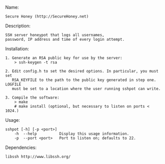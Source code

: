 Name:

    Secure Honey (http://SecureHoney.net)


Description:

    SSH server honeypot that logs all usernames,
    password, IP address and time of every login attempt.


Installation:

    1. Generate an RSA public key for use by the server:
        > ssh-keygen -t rsa

    2. Edit config.h to set the desired options. In particular, you must set
       RSA_KEYFILE to the path to the public key generated in step one. LOGFILE
       must be set to a location where the user running sshpot can write.

    3. Compile the software:
        > make
        # make install (optional, but necessary to listen on ports < 1024.)


Usage:

    sshpot [-h] [-p <port>]
        -h  --help          Display this usage information.
        -p  --port <port>   Port to listen on; defaults to 22.


Dependencies:

    libssh http://www.libssh.org/
